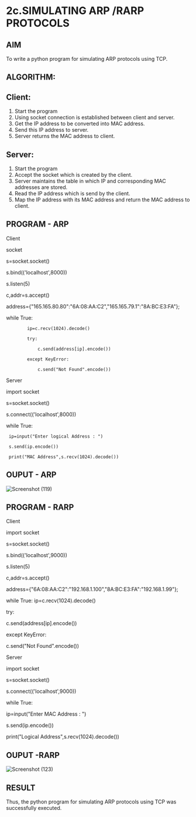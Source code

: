 # 2c.SIMULATING ARP /RARP PROTOCOLS
## AIM
To write a python program for simulating ARP protocols using TCP.
## ALGORITHM:
## Client:
1. Start the program
2. Using socket connection is established between client and server.
3. Get the IP address to be converted into MAC address.
4. Send this IP address to server.
5. Server returns the MAC address to client.
## Server:
1. Start the program
2. Accept the socket which is created by the client.
3. Server maintains the table in which IP and corresponding MAC addresses are
stored.
4. Read the IP address which is send by the client.
5. Map the IP address with its MAC address and return the MAC address to client.

## PROGRAM - ARP

Client

socket 

s=socket.socket() 

s.bind(('localhost',8000)) 

s.listen(5) 

c,addr=s.accept() 

address={"165.165.80.80":"6A:08:AA:C2","165.165.79.1":"8A:BC:E3:FA"};

while True:

            ip=c.recv(1024).decode() 
            
            try: 
            
                c.send(address[ip].encode()) 
                
            except KeyError: 
            
                c.send("Not Found".encode())
Server

import socket 

s=socket.socket() 

s.connect(('localhost',8000)) 

while True: 

     ip=input("Enter logical Address : ") 
     
     s.send(ip.encode()) 
     
     print("MAC Address",s.recv(1024).decode()) 
     
## OUPUT - ARP

![Screenshot (119)](https://github.com/user-attachments/assets/eb28e74c-3e9a-47af-9ce3-a5ccf1bc6fff)

## PROGRAM - RARP

Client

import socket

s=socket.socket()

s.bind(('localhost',9000))

s.listen(5)

c,addr=s.accept()

address={"6A:08:AA:C2":"192.168.1.100","8A:BC:E3:FA":"192.168.1.99"};

while True:
 ip=c.recv(1024).decode()
 
 try:
 
  c.send(address[ip].encode())
  
 except KeyError:
 
  c.send("Not Found".encode())

Server

import socket

s=socket.socket()

s.connect(('localhost',9000))

while True:

 ip=input("Enter MAC Address : ")
 
 s.send(ip.encode())
 
 print("Logical Address",s.recv(1024).decode())  
 
  
## OUPUT -RARP

![Screenshot (123)](https://github.com/user-attachments/assets/0e23b142-f3b6-418d-b321-27e052d3573e)

## RESULT
Thus, the python program for simulating ARP protocols using TCP was successfully 
executed.
